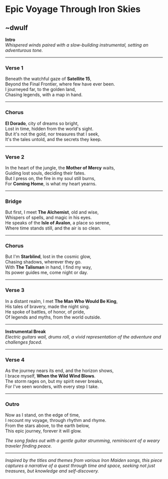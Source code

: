 # **Epic Voyage Through Iron Skies**
~dwulf
---

**Intro**  
_Whispered winds paired with a slow-building instrumental, setting an adventurous tone._

---

### **Verse 1**  
Beneath the watchful gaze of **Satellite 15**,  
Beyond the Final Frontier, where few have ever been.  
I journeyed far, to the golden land,  
Chasing legends, with a map in hand.

---

### **Chorus**  
**El Dorado**, city of dreams so bright,  
Lost in time, hidden from the world's sight.  
But it's not the gold, nor treasures that I seek,  
It's the tales untold, and the secrets they keep.

---

### **Verse 2**  
In the heart of the jungle, the **Mother of Mercy** waits,  
Guiding lost souls, deciding their fates.  
But I press on, the fire in my soul still burns,  
For **Coming Home**, is what my heart yearns.

---

### **Bridge**  
But first, I meet **The Alchemist**, old and wise,  
Whispers of spells, and magic in his eyes.  
He speaks of the **Isle of Avalon**, a place so serene,  
Where time stands still, and the air is so clean.

---

### **Chorus**  
But I'm **Starblind**, lost in the cosmic glow,  
Chasing shadows, wherever they go.  
With **The Talisman** in hand, I find my way,  
Its power guides me, come night or day.

---

### **Verse 3**  
In a distant realm, I met **The Man Who Would Be King**,  
His tales of bravery, made the night sing.  
He spoke of battles, of honor, of pride,  
Of legends and myths, from the world outside.

---

**Instrumental Break**  
_Electric guitars wail, drums roll, a vivid representation of the adventure and challenges faced._

---

### **Verse 4**  
As the journey nears its end, and the horizon shows,  
I brace myself, **When the Wild Wind Blows**.  
The storm rages on, but my spirit never breaks,  
For I've seen wonders, with every step I take.

---

### **Outro**  
Now as I stand, on the edge of time,  
I recount my voyage, through rhythm and rhyme.  
From the stars above, to the earth below,  
This epic journey, forever it will glow.

_The song fades out with a gentle guitar strumming, reminiscent of a weary traveler finding peace._

---

*Inspired by the titles and themes from various Iron Maiden songs, this piece captures a narrative of a quest through time and space, seeking not just treasures, but knowledge and self-discovery.*
